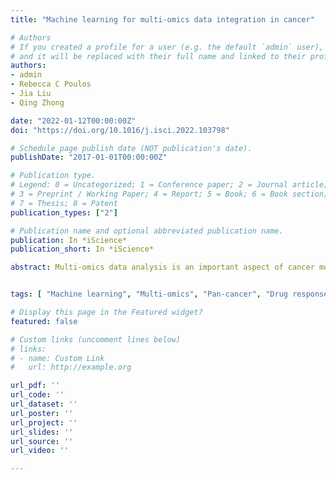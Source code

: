 ```yaml
---
title: "Machine learning for multi-omics data integration in cancer"

# Authors
# If you created a profile for a user (e.g. the default `admin` user), write the username (folder name) here 
# and it will be replaced with their full name and linked to their profile.
authors:
- admin 
- Rebecca C Poulos
- Jia Liu
- Qing Zhong

date: "2022-01-12T00:00:00Z"
doi: "https://doi.org/10.1016/j.isci.2022.103798"

# Schedule page publish date (NOT publication's date).
publishDate: "2017-01-01T00:00:00Z"

# Publication type.
# Legend: 0 = Uncategorized; 1 = Conference paper; 2 = Journal article;
# 3 = Preprint / Working Paper; 4 = Report; 5 = Book; 6 = Book section;
# 7 = Thesis; 8 = Patent
publication_types: ["2"]

# Publication name and optional abbreviated publication name.
publication: In *iScience*
publication_short: In *iScience*

abstract: Multi-omics data analysis is an important aspect of cancer molecular biology studies and has led to ground-breaking discoveries. Many efforts have been made to develop machine learning methods that automatically integrate omics data. Here, we review machine learning tools categorised as either general-purpose or task-specific, covering both supervised and unsupervised learning for integrative analysis of multi-omics data. We benchmark the performance of five machine learning approaches using data from the Cancer Cell Line Encyclopedia, reporting prediction accuracy on cancer type prediction and mean absolute error on drug response prediction, and evaluating runtime efficiency. This review provides recommendations to researchers regarding suitable machine learning method selection for their specific applications. It should also promote the development of novel machine learning methodologies for data integration, which will be essential for drug discovery, clinical trial design and personalised treatments.


tags: [ "Machine learning", "Multi-omics", "Pan-cancer", "Drug response"]

# Display this page in the Featured widget?
featured: false

# Custom links (uncomment lines below)
# links:
# - name: Custom Link
#   url: http://example.org

url_pdf: ''
url_code: ''
url_dataset: ''
url_poster: ''
url_project: ''
url_slides: ''
url_source: ''
url_video: ''

---
```


